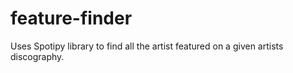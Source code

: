 # feature-finder
Uses Spotipy library to find all the artist featured on a given artists discography.
